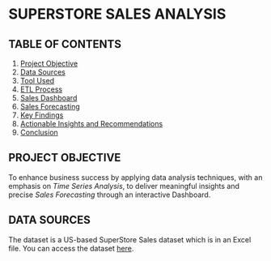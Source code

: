 # SUPERSTORE SALES ANALYSIS

## TABLE OF CONTENTS
1. [Project Objective](#project-objective)
2. [Data Sources](#data-sources)
3. [Tool Used](#tool-used)
4. [ETL Process](#etl-process)
5. [Sales Dashboard](#sales-dashboard)
6. [Sales Forecasting](#sales-forecasting)
7. [Key Findings](#key-findings)
8. [Actionable Insights and Recommendations](#actionable-insights-and-recommendations)
9. [Conclusion](#conclusion)

## PROJECT OBJECTIVE
To enhance business success by applying data analysis techniques, with an emphasis on *Time Series Analysis*, to deliver meaningful insights and precise *Sales Forecasting* through an interactive Dashboard.

## DATA SOURCES
The dataset is a US-based SuperStore Sales dataset which is in an Excel file. You can access the dataset [here](https://github.com/Abhi47-kr/SuperStore-Sales-Analysis-in-Power-BI/blob/93a9f3667815aaa7039dbc476c0284009cbe2240/SuperStore%20Sales%20DataSet.xlsx).
